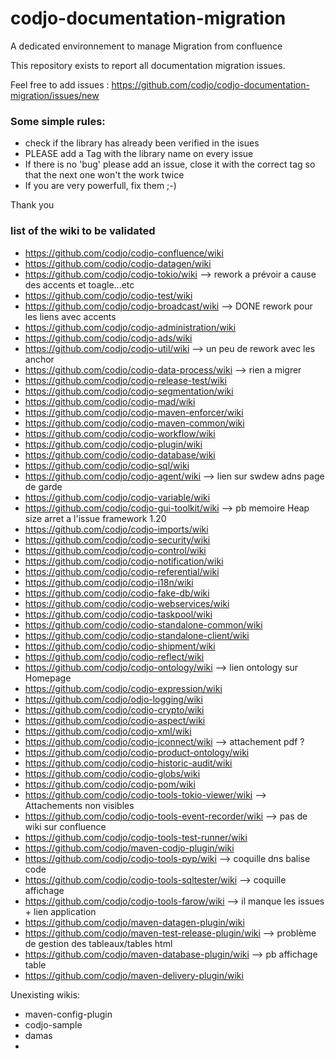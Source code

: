 codjo-documentation-migration
=============================

A dedicated environnement to manage Migration from confluence

This repository exists to report all documentation migration issues.

Feel free to add issues : https://github.com/codjo/codjo-documentation-migration/issues/new


### Some simple rules:
* check if the library has already been verified in the isues
* PLEASE add a Tag with the library name on every issue
* If there is no 'bug' please add an issue, close it with the correct tag so that the next one won't the work twice
* If you are very powerfull, fix them ;-)


Thank you


### list of the wiki to be validated
* https://github.com/codjo/codjo-confluence/wiki
* https://github.com/codjo/codjo-datagen/wiki
* https://github.com/codjo/codjo-tokio/wiki --> rework a prévoir a cause des accents et toagle...etc
* https://github.com/codjo/codjo-test/wiki
* https://github.com/codjo/codjo-broadcast/wiki --> DONE rework pour les liens avec accents
* https://github.com/codjo/codjo-administration/wiki
* https://github.com/codjo/codjo-ads/wiki
* https://github.com/codjo/codjo-util/wiki --> un peu de rework avec les anchor
* https://github.com/codjo/codjo-data-process/wiki --> rien a migrer
* https://github.com/codjo/codjo-release-test/wiki
* https://github.com/codjo/codjo-segmentation/wiki
* https://github.com/codjo/codjo-mad/wiki
* https://github.com/codjo/codjo-maven-enforcer/wiki
* https://github.com/codjo/codjo-maven-common/wiki
* https://github.com/codjo/codjo-workflow/wiki
* https://github.com/codjo/codjo-plugin/wiki
* https://github.com/codjo/codjo-database/wiki
* https://github.com/codjo/codjo-sql/wiki
* https://github.com/codjo/codjo-agent/wiki --> lien sur swdew adns page de garde
* https://github.com/codjo/codjo-variable/wiki
* https://github.com/codjo/codjo-gui-toolkit/wiki --> pb memoire Heap size arret a l'issue framework 1.20 
* https://github.com/codjo/codjo-imports/wiki
* https://github.com/codjo/codjo-security/wiki
* https://github.com/codjo/codjo-control/wiki
* https://github.com/codjo/codjo-notification/wiki
* https://github.com/codjo/codjo-referential/wiki
* https://github.com/codjo/codjo-i18n/wiki
* https://github.com/codjo/codjo-fake-db/wiki
* https://github.com/codjo/codjo-webservices/wiki
* https://github.com/codjo/codjo-taskpool/wiki
* https://github.com/codjo/codjo-standalone-common/wiki
* https://github.com/codjo/codjo-standalone-client/wiki
* https://github.com/codjo/codjo-shipment/wiki
* https://github.com/codjo/codjo-reflect/wiki
* https://github.com/codjo/codjo-ontology/wiki	--> lien ontology sur Homepage
* https://github.com/codjo/codjo-expression/wiki
* https://github.com/codjo/odjo-logging/wiki
* https://github.com/codjo/codjo-crypto/wiki
* https://github.com/codjo/codjo-aspect/wiki
* https://github.com/codjo/codjo-xml/wiki
* https://github.com/codjo/codjo-jconnect/wiki	 --> attachement pdf ?
* https://github.com/codjo/codjo-product-ontology/wiki
* https://github.com/codjo/codjo-historic-audit/wiki
* https://github.com/codjo/codjo-globs/wiki
* https://github.com/codjo/codjo-pom/wiki
* https://github.com/codjo/codjo-tools-tokio-viewer/wiki --> Attachements non visibles
* https://github.com/codjo/codjo-tools-event-recorder/wiki --> pas de wiki sur confluence   
* https://github.com/codjo/codjo-tools-test-runner/wiki
* https://github.com/codjo/maven-codjo-plugin/wiki   
* https://github.com/codjo/codjo-tools-pyp/wiki --> coquille dns balise code
* https://github.com/codjo/codjo-tools-sqltester/wiki --> coquille affichage   
* https://github.com/codjo/codjo-tools-farow/wiki --> il manque les issues + lien application
* https://github.com/codjo/maven-datagen-plugin/wiki
* https://github.com/codjo/maven-test-release-plugin/wiki --> problème de gestion des tableaux/tables html
* https://github.com/codjo/maven-database-plugin/wiki --> pb affichage table
* https://github.com/codjo/maven-delivery-plugin/wiki

Unexisting wikis:	
* maven-config-plugin
* codjo-sample	
* damas
*
